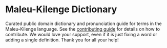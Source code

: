 
# Maleu-Kilenge Dictionary

Curated public domain dictionary and pronunciation guide for terms in the Maleu-Kilenge language. See the [contributing guide](https://github.com/drumworkteam/term/blob/make/.github/contributing.md) for details on how to contribute. We would love your support, even if it is just fixing a word or adding a single definition. Thank you for all your help!